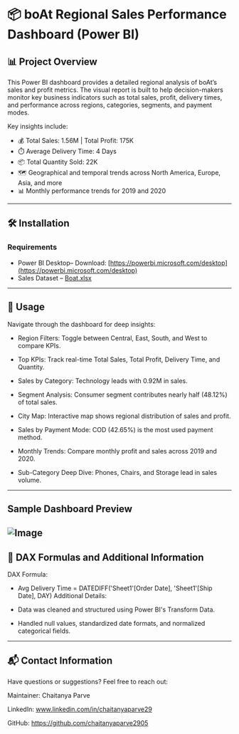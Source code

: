 # 📦 boAt Regional Sales Performance Dashboard (Power BI)

## 📊 Project Overview

This Power BI dashboard provides a detailed regional analysis of boAt’s sales and profit metrics. The visual report is built to help decision-makers monitor key business indicators such as total sales, profit, delivery times, and performance across regions, categories, segments, and payment modes.

Key insights include:
- 💰 Total Sales: 1.56M | Total Profit: 175K
- ⏱️ Average Delivery Time: 4 Days
- 📦 Total Quantity Sold: 22K
- 🗺️ Geographical and temporal trends across North America, Europe, Asia, and more
- 📊 Monthly performance trends for 2019 and 2020

---

## 🛠️ Installation
### Requirements
- Power BI Desktop– Download: [https://powerbi.microsoft.com/desktop](https://powerbi.microsoft.com/desktop)
- Sales Dataset – [Boat.xlsx](https://github.com/user-attachments/files/20591340/Boat.xlsx)

---

## 🧭 Usage
Navigate through the dashboard for deep insights:

- Region Filters: Toggle between Central, East, South, and West to compare KPIs.

- Top KPIs: Track real-time Total Sales, Total Profit, Delivery Time, and Quantity.

- Sales by Category: Technology leads with 0.92M in sales.

- Segment Analysis: Consumer segment contributes nearly half (48.12%) of total sales.

- City Map: Interactive map shows regional distribution of sales and profit.

- Sales by Payment Mode: COD (42.65%) is the most used payment method.

- Monthly Trends: Compare monthly profit and sales across 2019 and 2020.

- Sub-Category Deep Dive: Phones, Chairs, and Storage lead in sales volume.
---

## Sample Dashboard Preview

![Image](https://github.com/user-attachments/assets/68072687-5b51-48a4-a558-61629a077c2d)
---
## 🧮 DAX Formulas and Additional Information
DAX Formula:

- Avg Delivery Time = DATEDIFF('Sheet1'[Order Date], 'Sheet1'[Ship Date], DAY)
Additional Details:

- Data was cleaned and structured using Power BI's Transform Data.
- Handled null values, standardized date formats, and normalized categorical fields.
---
## 📬 Contact Information

Have questions or suggestions? Feel free to reach out:

Maintainer: Chaitanya Parve

LinkedIn: www.linkedin.com/in/chaitanyaparve29

GitHub: https://github.com/chaitanyaparve2905
